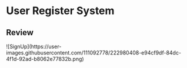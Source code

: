 <h1>User Register System</h1>
<h2>Review</h2>
![SignUp](https://user-images.githubusercontent.com/111092778/222980408-e94cf9df-84dc-4f1d-92ad-b8062e77832b.png)

<h3></h3>
<h4></h4>
<h5></h5>
<h6></h6>
